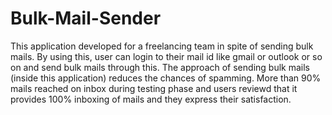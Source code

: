 # Bulk-Mail-Sender
This application developed for a freelancing team in spite of sending bulk mails. By using this, user can login to their mail id like gmail or outlook or so on and send bulk mails through this. The approach of sending bulk mails (inside this application) reduces the chances of spamming. More than 90% mails reached on inbox during testing phase and users reviewd that it provides 100% inboxing of mails and they express their satisfaction. 
